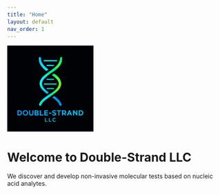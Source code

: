 ```yaml
---
title: "Home"
layout: default
nav_order: 1
---
```

  
<img src="assets/double-strandLLC.png" alt="Double-Strand Logo" style="width: 200px; height: auto;">


# Welcome to Double-Strand LLC

We discover and develop non-invasive molecular tests based on nucleic acid analytes.

